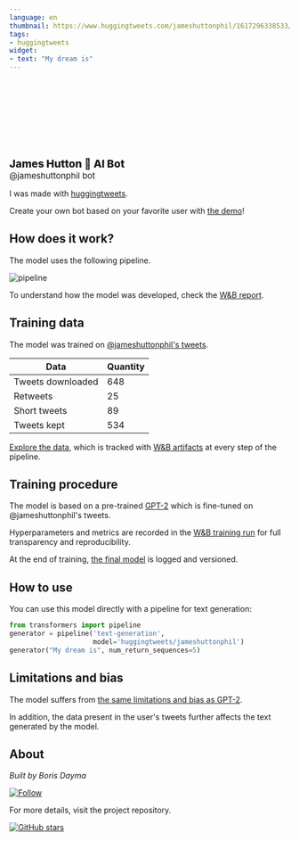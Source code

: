 ```yaml
---
language: en
thumbnail: https://www.huggingtweets.com/jameshuttonphil/1617296338533/predictions.png
tags:
- huggingtweets
widget:
- text: "My dream is"
---
```


<div>
<div style="width: 132px; height:132px; border-radius: 50%; background-size: cover; background-image: url('https://pbs.twimg.com/profile_images/1309510427240534022/Us-RCD-5_400x400.jpg')">
</div>
<div style="margin-top: 8px; font-size: 19px; font-weight: 800">James Hutton 🤖 AI Bot </div>
<div style="font-size: 15px">@jameshuttonphil bot</div>
</div>

I was made with [huggingtweets](https://github.com/borisdayma/huggingtweets).

Create your own bot based on your favorite user with [the demo](https://colab.research.google.com/github/borisdayma/huggingtweets/blob/master/huggingtweets-demo.ipynb)!

## How does it work?

The model uses the following pipeline.

![pipeline](https://github.com/borisdayma/huggingtweets/blob/master/img/pipeline.png?raw=true)

To understand how the model was developed, check the [W&B report](https://wandb.ai/wandb/huggingtweets/reports/HuggingTweets-Train-a-Model-to-Generate-Tweets--VmlldzoxMTY5MjI).

## Training data

The model was trained on [@jameshuttonphil's tweets](https://twitter.com/jameshuttonphil).

| Data | Quantity |
| --- | --- |
| Tweets downloaded | 648 |
| Retweets | 25 |
| Short tweets | 89 |
| Tweets kept | 534 |

[Explore the data](https://wandb.ai/wandb/huggingtweets/runs/bamdk9dm/artifacts), which is tracked with [W&B artifacts](https://docs.wandb.com/artifacts) at every step of the pipeline.

## Training procedure

The model is based on a pre-trained [GPT-2](https://huggingface.co/gpt2) which is fine-tuned on @jameshuttonphil's tweets.

Hyperparameters and metrics are recorded in the [W&B training run](https://wandb.ai/wandb/huggingtweets/runs/2jp3j37a) for full transparency and reproducibility.

At the end of training, [the final model](https://wandb.ai/wandb/huggingtweets/runs/2jp3j37a/artifacts) is logged and versioned.

## How to use

You can use this model directly with a pipeline for text generation:

```python
from transformers import pipeline
generator = pipeline('text-generation',
                     model='huggingtweets/jameshuttonphil')
generator("My dream is", num_return_sequences=5)
```

## Limitations and bias

The model suffers from [the same limitations and bias as GPT-2](https://huggingface.co/gpt2#limitations-and-bias).

In addition, the data present in the user's tweets further affects the text generated by the model.

## About

*Built by Boris Dayma*

[![Follow](https://img.shields.io/twitter/follow/borisdayma?style=social)](https://twitter.com/intent/follow?screen_name=borisdayma)

For more details, visit the project repository.

[![GitHub stars](https://img.shields.io/github/stars/borisdayma/huggingtweets?style=social)](https://github.com/borisdayma/huggingtweets)
